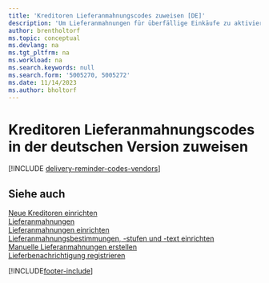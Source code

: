 ```yaml
---
title: 'Kreditoren Lieferanmahnungscodes zuweisen [DE]'
description: 'Um Lieferanmahnungen für überfällige Einkäufe zu aktivieren, müssen Sie Kreditoren Lieferanmahnungsbedingungen in der deutschen Version zuweisen.'
author: brentholtorf
ms.topic: conceptual
ms.devlang: na
ms.tgt_pltfrm: na
ms.workload: na
ms.search.keywords: null
ms.search.form: '5005270, 5005272'
ms.date: 11/14/2023
ms.author: bholtorf
---
```

# Kreditoren Lieferanmahnungscodes in der deutschen Version zuweisen

[!INCLUDE [delivery-reminder-codes-vendors](../includes/ATCHDE/delivery-reminder-codes-vendors.md)]

## Siehe auch

[Neue Kreditoren einrichten](../../purchasing-how-register-new-vendors.md)  
[Lieferanmahnungen](delivery-reminders.md)  
[Lieferanmahnungen einrichten](how-to-set-up-delivery-reminders.md)  
[Lieferanmahnungsbestimmungen, -stufen und -text einrichten](how-to-set-up-delivery-reminder-terms-levels-and-text.md)  
[Manuelle Lieferanmahnungen erstellen](how-to-create-delivery-reminders-manually.md)  
[Lieferbenachrichtigung registrieren](how-to-issue-delivery-reminders.md)  


[!INCLUDE[footer-include](../../includes/footer-banner.md)]